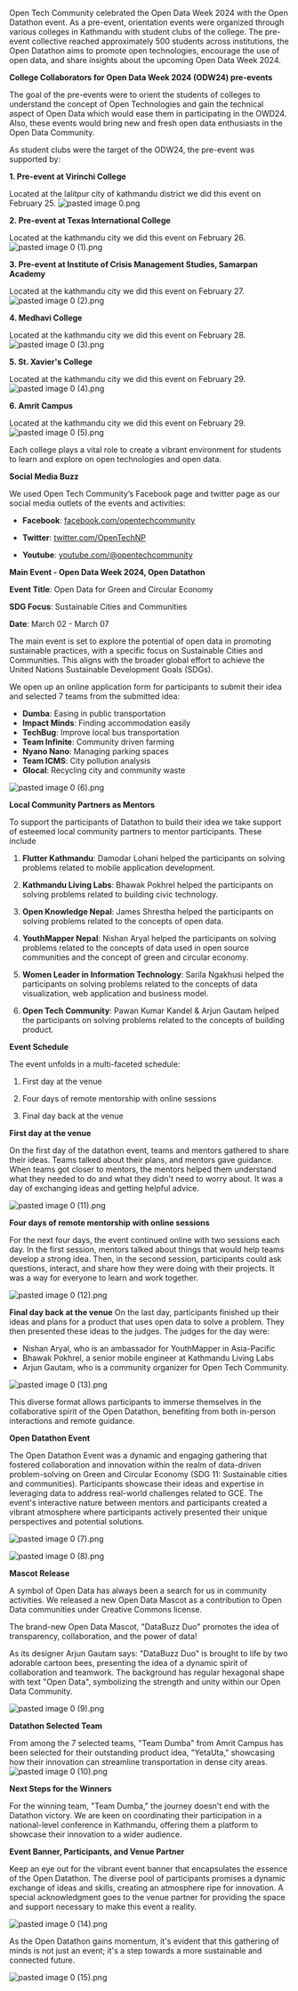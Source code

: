 


Open Tech Community celebrated the Open Data Week 2024 with the Open Datathon event. As a pre-event, orientation events were organized through various colleges in Kathmandu with student clubs of the college. The pre-event collective reached approximately 500 students across institutions, the Open Datathon aims to promote open technologies, encourage the use of open data, and share insights about the upcoming Open Data Week 2024.

**College Collaborators for Open Data Week 2024 (ODW24) pre-events**

The goal of the pre-events were to orient the students of colleges to understand the concept of Open Technologies and gain the technical aspect of Open Data which would ease them in participating in the OWD24. Also, these events would bring new and fresh open data enthusiasts in the Open Data Community.

As student clubs were the target of the ODW24, the pre-event was supported by:

**1. Pre-event at Virinchi College**

Located at the lalitpur city of kathmandu district we did this event on February 25.
![pasted image 0.png](https://github.com/opentechcommunity/events/blob/main/owd24/pasted%20image%200.png?raw=true)

**2. Pre-event at Texas International College**

Located at the kathmandu city we did this event on February 26.
![pasted image 0 (1).png](https://github.com/opentechcommunity/events/blob/main/owd24/pasted%20image%200%20(1).png?raw=true)

**3. Pre-event at Institute of Crisis Management Studies, Samarpan Academy**

Located at the kathmandu city we did this event on February 27.
![pasted image 0 (2).png](https://github.com/opentechcommunity/events/blob/main/owd24/pasted%20image%200%20(2).png?raw=true)

**4. Medhavi College**

Located at the kathmandu city we did this event on February 28.
![pasted image 0 (3).png](https://github.com/opentechcommunity/events/blob/main/owd24/pasted%20image%200%20(3).png?raw=true)

**5. St. Xavier's College**

Located at the kathmandu city we did this event on February 29.
![pasted image 0 (4).png](https://github.com/opentechcommunity/events/blob/main/owd24/pasted%20image%200%20(4).png?raw=true)

**6. Amrit Campus**

Located at the kathmandu city we did this event on February 29.
![pasted image 0 (5).png](https://github.com/opentechcommunity/events/blob/main/owd24/pasted%20image%200%20(5).png?raw=true)

Each college plays a vital role to create a vibrant environment for students to learn and explore on open technologies and open data.


**Social Media Buzz**

We used Open Tech Community’s Facebook page and twitter page as our social media outlets of the events and activities:

-   **Facebook**: [facebook.com/opentechcommunity](https://facebook.com/opentechcommunity)
    
-   **Twitter**: [twitter.com/OpenTechNP](https://twitter.com/OpenTechNP)

-   **Youtube**: [youtube.com/@opentechcommunity](https://www.youtube.com/watch?v=YsBu2_bWBIg&ab_channel=OpenTechCommunity)
    


**Main Event - Open Data Week 2024, Open Datathon**

**Event Title**: Open Data for Green and Circular Economy

**SDG Focus**: Sustainable Cities and Communities

**Date**: March 02 - March 07

The main event is set to explore the potential of open data in promoting sustainable practices, with a specific focus on Sustainable Cities and Communities. This aligns with the broader global effort to achieve the United Nations Sustainable Development Goals (SDGs).

We open up an online application form for participants to submit their idea and selected 7 teams from the submitted idea:
- **Dumba**: Easing in public transportation
- **Impact Minds**: Finding accommodation easily
- **TechBug**: Improve local bus transportation
- **Team Infinite**: Community driven farming
- **Nyano Nano**: Managing parking spaces
- **Team ICMS**: City pollution analysis
- **Glocal**: Recycling city and community waste

![pasted image 0 (6).png](https://github.com/opentechcommunity/events/blob/main/owd24/pasted%20image%200%20(6).png?raw=true)


**Local Community Partners as Mentors**

To support the participants of Datathon to build their idea we take support of esteemed local community partners to mentor participants. These include

1.  **Flutter Kathmandu**: Damodar Lohani helped the participants on solving problems related to mobile application development.
    
2.  **Kathmandu Living Labs**: Bhawak Pokhrel helped the participants on solving problems related to building civic technology.
    
3.  **Open Knowledge Nepal**: James Shrestha helped the participants on solving problems related to the concepts of open data.
    
4.  **YouthMapper Nepal**: Nishan Aryal helped the participants on solving problems related to the concepts of data used in open source communities and the concept of green and circular economy.
    
5.  **Women Leader in Information Technology**: Sarila Ngakhusi helped the participants on solving problems related to the concepts of data visualization, web application and business model.
    
6.  **Open Tech Community**: Pawan Kumar Kandel & Arjun Gautam helped the participants on solving problems related to the concepts of building product.


    
**Event Schedule**

The event unfolds in a multi-faceted schedule:

1.  First day at the venue
    
2.  Four days of remote mentorship with online sessions
    
3.  Final day back at the venue
    

**First day at the venue**

On the first day of the datathon event, teams and mentors gathered to share their ideas. Teams talked about their plans, and mentors gave guidance. When teams got closer to mentors, the mentors helped them understand what they needed to do and what they didn't need to worry about. It was a day of exchanging ideas and getting helpful advice. 

![pasted image 0 (11).png](https://github.com/opentechcommunity/events/blob/main/owd24/pasted%20image%200%20(11).png?raw=true)

**Four days of remote mentorship with online sessions**

For the next four days, the event continued online with two sessions each day. In the first session, mentors talked about things that would help teams develop a strong idea. Then, in the second session, participants could ask questions, interact, and share how they were doing with their projects. It was a way for everyone to learn and work together.

![pasted image 0 (12).png](https://github.com/opentechcommunity/events/blob/main/owd24/pasted%20image%200%20(12).png?raw=true)

**Final day back at the venue**
On the last day, participants finished up their ideas and plans for a product that uses open data to solve a problem. They then presented these ideas to the judges. The judges for the day were:
- Nishan Aryal, who is an ambassador for YouthMapper in Asia-Pacific
- Bhawak Pokhrel, a senior mobile engineer at Kathmandu Living Labs
- Arjun Gautam, who is a community organizer for Open Tech Community.

![pasted image 0 (13).png](https://github.com/opentechcommunity/events/blob/main/owd24/pasted%20image%200%20(13).png?raw=true)

This diverse format allows participants to immerse themselves in the collaborative spirit of the Open Datathon, benefiting from both in-person interactions and remote guidance.

**Open Datathon Event**

The Open Datathon Event was a dynamic and engaging gathering that fostered collaboration and innovation within the realm of data-driven problem-solving on Green and Circular Economy (SDG 11: Sustainable cities and communities). Participants showcase their ideas and expertise in leveraging data to address real-world challenges related to GCE. The event's interactive nature between mentors and participants created a vibrant atmosphere where participants actively presented their unique perspectives and potential solutions.

![pasted image 0 (7).png](https://github.com/opentechcommunity/events/blob/main/owd24/pasted%20image%200%20(7).png?raw=true)

![pasted image 0 (8).png](https://github.com/opentechcommunity/events/blob/main/owd24/pasted%20image%200%20(8).png?raw=true)

**Mascot Release**

A symbol of Open Data has always been a search for us in community activities. We released a new Open Data Mascot as a contribution to Open Data communities under Creative Commons license.

The brand-new Open Data Mascot, "DataBuzz Duo" promotes the idea of transparency, collaboration, and the power of data!

As its designer Arjun Gautam says: "DataBuzz Duo" is brought to life by two adorable cartoon bees, presenting the idea of a dynamic spirit of collaboration and teamwork. The background has regular hexagonal shape with text "Open Data", symbolizing the strength and unity within our Open Data Community.

![pasted image 0 (9).png](https://github.com/opentechcommunity/events/blob/main/owd24/pasted%20image%200%20(9).png?raw=true)

**Datathon Selected Team**

From among the 7 selected teams, "Team Dumba" from Amrit Campus has been selected for their outstanding product idea, "YetaUta," showcasing how their innovation can streamline transportation in dense city areas.
![pasted image 0 (10).png](https://github.com/opentechcommunity/events/blob/main/owd24/pasted%20image%200%20(10).png?raw=true)

**Next Steps for the Winners**

For the winning team, "Team Dumba," the journey doesn't end with the Datathon victory. We are keen on coordinating their participation in a national-level conference in Kathmandu, offering them a platform to showcase their innovation to a wider audience.

**Event Banner, Participants, and Venue Partner**

Keep an eye out for the vibrant event banner that encapsulates the essence of the Open Datathon. The diverse pool of participants promises a dynamic exchange of ideas and skills, creating an atmosphere ripe for innovation. A special acknowledgment goes to the venue partner for providing the space and support necessary to make this event a reality.

![pasted image 0 (14).png](https://github.com/opentechcommunity/events/blob/main/owd24/pasted%20image%200%20(14).png?raw=true)

As the Open Datathon gains momentum, it's evident that this gathering of minds is not just an event; it's a step towards a more sustainable and connected future.

![pasted image 0 (15).png](https://github.com/opentechcommunity/events/blob/main/owd24/pasted%20image%200%20(15).png?raw=true)

